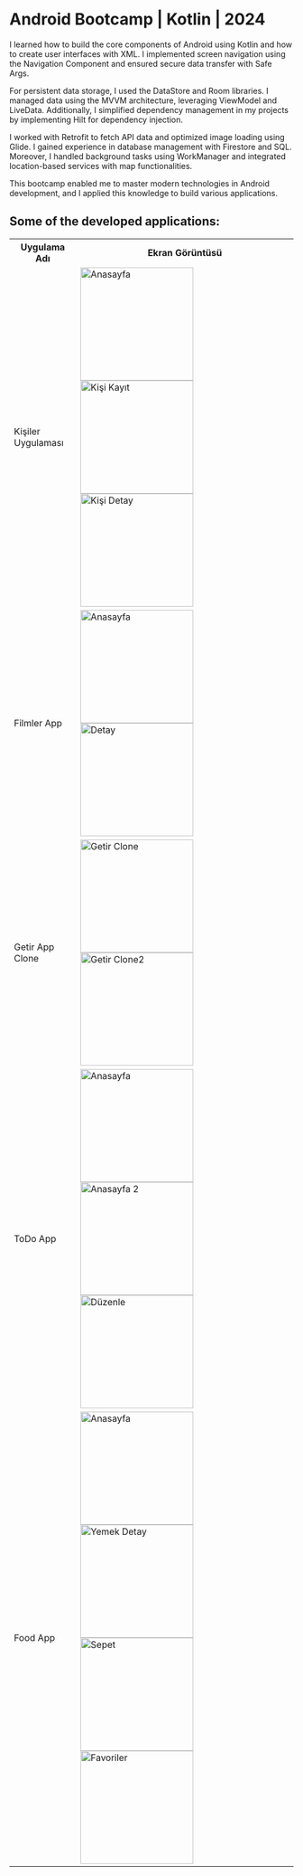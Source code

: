 # Android Bootcamp | Kotlin | 2024
I learned how to build the core components of Android using Kotlin and how to create user interfaces with XML. I implemented screen navigation using the Navigation Component and ensured secure data transfer with Safe Args.

For persistent data storage, I used the DataStore and Room libraries. I managed data using the MVVM architecture, leveraging ViewModel and LiveData. Additionally, I simplified dependency management in my projects by implementing Hilt for dependency injection.

I worked with Retrofit to fetch API data and optimized image loading using Glide. I gained experience in database management with Firestore and SQL. Moreover, I handled background tasks using WorkManager and integrated location-based services with map functionalities.

This bootcamp enabled me to master modern technologies in Android development, and I applied this knowledge to build various applications.

## Some of the developed applications:
<table>
  <tr>
    <th>Uygulama Adı</th>
    <th>Ekran Görüntüsü</th>
  </tr>
  <tr>
    <td>Kişiler Uygulaması</td>
    <td>
      <img src="https://github.com/user-attachments/assets/a1574570-2158-4bbd-a067-0e6ce5f06701" alt="Anasayfa" width="200"/>
      <img src="https://github.com/user-attachments/assets/68161481-32a2-48a7-a296-186a6060714e" alt="Kişi Kayıt" width="200"/>
      <img src="https://github.com/user-attachments/assets/5332e79c-1a1e-43e0-b151-5a291204dcae" alt="Kişi Detay" width="200"/>
    </td>
  </tr>
    <tr>
    <td>Filmler App</td>
    <td>
      <img src="https://github.com/user-attachments/assets/078cab77-83ba-4e9b-afb7-a8b7e4b0acff" alt="Anasayfa" width="200"/>
      <img src="https://github.com/user-attachments/assets/afcddd37-c3b1-4fd6-b709-3f351a84f29c" alt="Detay" width="200"/>
    </td>
  </tr>
  <tr>
    <td>Getir App Clone</td>
    <td>
      <img src="https://github.com/user-attachments/assets/ebe4df41-bbfb-4f5d-9575-99bb916c8313" alt="Getir Clone" width="200"/>
      <img src="https://github.com/user-attachments/assets/5bfa68c1-b520-4523-b726-9f13cab9e4ff" alt="Getir Clone2" width="200"/>
    </td>
  <tr>
    <td>ToDo App</td>
    <td>
      <img src="https://github.com/user-attachments/assets/e4557dec-9601-4d74-bb82-13560aab7a77" alt="Anasayfa" width="200"/>
      <img src="https://github.com/user-attachments/assets/0d24c7ea-167e-4e53-a001-e586f0bbaca6" alt="Anasayfa 2" width="200"/>
      <img src="https://github.com/user-attachments/assets/e1bc127e-e7c6-4351-9008-8dab60e92011" alt="Düzenle" width="200"/>
    </td>
  </tr>
  </tr>
    <tr>
    <td>Food App</td>
    <td>
      <img src="https://github.com/user-attachments/assets/2dfdf04b-acbb-491c-b0b9-c07c02a6cd72" alt="Anasayfa" width="200"/>
      <img src="https://github.com/user-attachments/assets/c9cdd9ba-3f29-4bc9-a026-8bd2afe0d905" alt="Yemek Detay" width="200"/>
      <img src="https://github.com/user-attachments/assets/f17773fb-306e-419d-a863-956381699b6d" alt="Sepet" width="200"/>
      <img src="https://github.com/user-attachments/assets/31ff419b-fb3e-45da-a168-66db85d8ef37" alt="Favoriler" width="200"/>
    </td>
  </tr>
</table>
